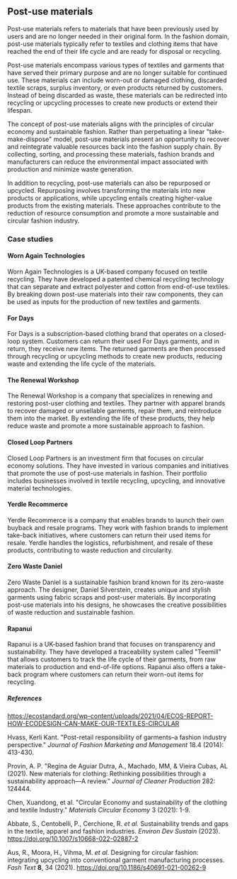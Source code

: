 ﻿## Post-use materials

Post-use materials refers to materials that have been previously used by users and are no longer needed in their original form. In the fashion domain, post-use materials typically refer to textiles and clothing items that have reached the end of their life cycle and are ready for disposal or recycling.

Post-use materials encompass various types of textiles and garments that have served their primary purpose and are no longer suitable for continued use. These materials can include worn-out or damaged clothing, discarded textile scraps, surplus inventory, or even products returned by customers. Instead of being discarded as waste, these materials can be redirected into recycling or upcycling processes to create new products or extend their lifespan.

The concept of post-use materials aligns with the principles of circular economy and sustainable fashion. Rather than perpetuating a linear "take-make-dispose" model, post-use materials present an opportunity to recover and reintegrate valuable resources back into the fashion supply chain. By collecting, sorting, and processing these materials, fashion brands and manufacturers can reduce the environmental impact associated with production and minimize waste generation.

In addition to recycling, post-use materials can also be repurposed or upcycled. Repurposing involves transforming the materials into new products or applications, while upcycling entails creating higher-value products from the existing materials. These approaches contribute to the reduction of resource consumption and promote a more sustainable and circular fashion industry.

### Case studies

#### Worn Again Technologies

Worn Again Technologies is a UK-based company focused on textile recycling. They have developed a patented chemical recycling technology that can separate and extract polyester and cotton from end-of-use textiles. By breaking down post-use materials into their raw components, they can be used as inputs for the production of new textiles and garments.

#### For Days

For Days is a subscription-based clothing brand that operates on a closed-loop system. Customers can return their used For Days garments, and in return, they receive new items. The returned garments are then processed through recycling or upcycling methods to create new products, reducing waste and extending the life cycle of the materials.

#### The Renewal Workshop

The Renewal Workshop is a company that specializes in renewing and restoring post-user clothing and textiles. They partner with apparel brands to recover damaged or unsellable garments, repair them, and reintroduce them into the market. By extending the life of these products, they help reduce waste and promote a more sustainable approach to fashion.

#### Closed Loop Partners

Closed Loop Partners is an investment firm that focuses on circular economy solutions. They have invested in various companies and initiatives that promote the use of post-use materials in fashion. Their portfolio includes businesses involved in textile recycling, upcycling, and innovative material technologies.

#### Yerdle Recommerce

Yerdle Recommerce is a company that enables brands to launch their own buyback and resale programs. They work with fashion brands to implement take-back initiatives, where customers can return their used items for resale. Yerdle handles the logistics, refurbishment, and resale of these products, contributing to waste reduction and circularity.

#### Zero Waste Daniel

Zero Waste Daniel is a sustainable fashion brand known for its zero-waste approach. The designer, Daniel Silverstein, creates unique and stylish garments using fabric scraps and post-user materials. By incorporating post-use materials into his designs, he showcases the creative possibilities of waste reduction and sustainable fashion.

#### Rapanui

Rapanui is a UK-based fashion brand that focuses on transparency and sustainability. They have developed a traceability system called "Teemill" that allows customers to track the life cycle of their garments, from raw materials to production and end-of-life options. Rapanui also offers a take-back program where customers can return their worn-out items for recycling.

##### References

https://ecostandard.org/wp-content/uploads/2021/04/ECOS-REPORT-HOW-ECODESIGN-CAN-MAKE-OUR-TEXTILES-CIRCULAR

Hvass, Kerli Kant. "Post-retail responsibility of garments–a fashion industry perspective." _Journal of Fashion Marketing and Management_ 18.4 (2014): 413-430.

Provin, A. P. "Regina de Aguiar Dutra, A., Machado, MM, & Vieira Cubas, AL (2021). New materials for clothing: Rethinking possibilities through a sustainability approach—A review." _Journal of Cleaner Production_ 282: 124444.

Chen, Xuandong, et al. "Circular Economy and sustainability of the clothing and textile Industry." _Materials Circular Economy_ 3 (2021): 1-9.

Abbate, S., Centobelli, P., Cerchione, R. _et al._ Sustainability trends and gaps in the textile, apparel and fashion industries. _Environ Dev Sustain_ (2023). https://doi.org/10.1007/s10668-022-02887-2

Aus, R., Moora, H., Vihma, M. _et al._ Designing for circular fashion: integrating upcycling into conventional garment manufacturing processes. _Fash Text_  **8**, 34 (2021). https://doi.org/10.1186/s40691-021-00262-9
